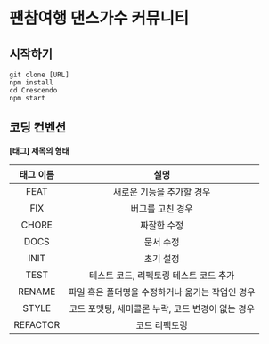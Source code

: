 # 팬참여행 댄스가수 커뮤니티

## 시작하기
```
git clone [URL]
npm install
cd Crescendo
npm start
```


## 코딩 컨벤션
**[태그] 제목의 형태**

| 태그 이름 |                       설명                        |
| :-------: | :-----------------------------------------------: |
|   FEAT    |             새로운 기능을 추가할 경우             |
|    FIX    |                 버그를 고친 경우                  |
|   CHORE   |                    짜잘한 수정                    |
|   DOCS    |                     문서 수정                     |
|   INIT    |                     초기 설정                     |
|   TEST    |      테스트 코드, 리펙토링 테스트 코드 추가       |
|  RENAME   | 파일 혹은 폴더명을 수정하거나 옮기는 작업인 경우  |
|   STYLE   | 코드 포맷팅, 세미콜론 누락, 코드 변경이 없는 경우 |
| REFACTOR  |                   코드 리팩토링                   |
